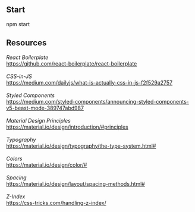 ## Start
npm start
<br>
## Resources
<i>React Boilerplate</i>
<br>
  https://github.com/react-boilerplate/react-boilerplate
<br>
<br>
<i>CSS-in-JS</i>
<br>
  https://medium.com/dailyjs/what-is-actually-css-in-js-f2f529a2757
<br>
<br>
<i>Styled Components</i>
<br>
  https://medium.com/styled-components/announcing-styled-components-v5-beast-mode-389747abd987
<br>
<br>
<i>Material Design Principles</i>
<br>
  https://material.io/design/introduction/#principles
<br>
<br>
<i>Typography</i>
<br>
  https://material.io/design/typography/the-type-system.html#
<br>
<br>
<i>Colors</i>
<br>
  https://material.io/design/color/#
<br>
<br>
<i>Spacing</i>
<br>
  https://material.io/design/layout/spacing-methods.html#
<br>
<br>
<i>Z-Index</i>
<br>
  https://css-tricks.com/handling-z-index/
